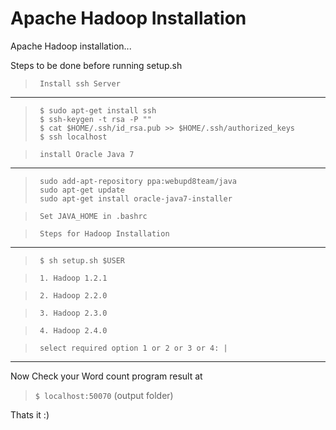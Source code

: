 Apache Hadoop Installation
==============

Apache Hadoop installation...

Steps to be done before running setup.sh

>``` Install ssh Server```
---
>      $ sudo apt-get install ssh
>      $ ssh-keygen -t rsa -P ""
>      $ cat $HOME/.ssh/id_rsa.pub >> $HOME/.ssh/authorized_keys
>      $ ssh localhost

>``` install Oracle Java 7```
---
>      sudo add-apt-repository ppa:webupd8team/java
>      sudo apt-get update
>      sudo apt-get install oracle-java7-installer 

>``` Set JAVA_HOME in .bashrc```

>``` Steps for Hadoop Installation```
---
>      $ sh setup.sh $USER

>      1. Hadoop 1.2.1

>      2. Hadoop 2.2.0

>      3. Hadoop 2.3.0

>      4. Hadoop 2.4.0

>      select required option 1 or 2 or 3 or 4: |
---


Now Check your Word count program result at 

>```$ localhost:50070``` (output folder)

Thats it :)
